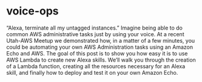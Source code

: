 # voice-ops
“Alexa, terminate all my untagged instances.”  Imagine being able to do common AWS administrative tasks just by using your voice. At a recent Utah-AWS Meetup we demonstrated how, in a matter of a few minutes, you could be automating your own AWS Administration tasks using an Amazon Echo and AWS. The goal of this post is to show you how easy it is to use AWS Lambda to create new Alexa skills. We’ll walk you through the creation of a Lambda function, creating all the resources necessary for an Alexa skill, and finally how to deploy and test it on your own Amazon Echo.
